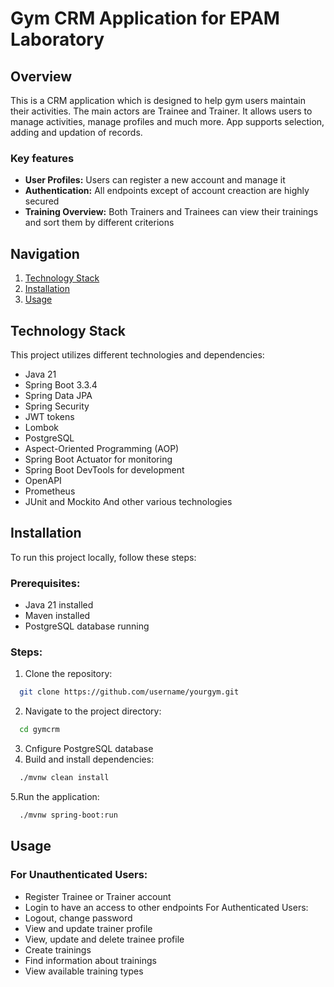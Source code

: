 # Gym CRM Application for EPAM Laboratory
## Overview
This is a CRM application which is designed to help gym users maintain their activities. The main actors are Trainee and Trainer. It allows users to manage activities, manage profiles and much more. App supports selection, adding and updation of records. 
### Key features
* **User Profiles:** Users can register a new account and manage it
* **Authentication:** All endpoints except of account creaction are highly secured
* **Training Overview:** Both Trainers and Trainees can view their trainings and sort them by different criterions
## Navigation
1. [Technology Stack](#technology-stack)
2. [Installation](#installation)
3. [Usage](#usage)
## Technology Stack
This project utilizes different technologies and dependencies:
- Java 21
- Spring Boot 3.3.4
- Spring Data JPA
- Spring Security
- JWT tokens
- Lombok
- PostgreSQL
- Aspect-Oriented Programming (AOP)
- Spring Boot Actuator for monitoring
- Spring Boot DevTools for development
- OpenAPI
- Prometheus
- JUnit and Mockito
And other various technologies
## Installation
To run this project locally, follow these steps:
### Prerequisites:
- Java 21 installed
- Maven installed
- PostgreSQL database running
### Steps:
1. Clone the repository:
```bash
  git clone https://github.com/username/yourgym.git
```
2. Navigate to the project directory:
```bash
  cd gymcrm
```
3. Cnfigure PostgreSQL database
4. Build and install dependencies:
```bash
  ./mvnw clean install
```
5.Run the application:
```bash
  ./mvnw spring-boot:run
```
## Usage
### For Unauthenticated Users:
- Register Trainee or Trainer account
- Login to have an access to other endpoints
For Authenticated Users:
- Logout, change password
- View and update trainer profile
- View, update and delete trainee profile
- Create trainings
- Find information about trainings
- View available training types
